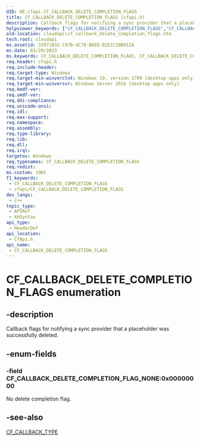 ```yaml
---
UID: NE:cfapi.CF_CALLBACK_DELETE_COMPLETION_FLAGS
title: CF_CALLBACK_DELETE_COMPLETION_FLAGS (cfapi.h)
description: Callback flags for notifying a sync provider that a placeholder was successfully deleted.
helpviewer_keywords: ["CF_CALLBACK_DELETE_COMPLETION_FLAGS","CF_CALLBACK_DELETE_COMPLETION_FLAGS enumeration","CF_CALLBACK_DELETE_COMPLETION_FLAG_NONE","cfapi/CF_CALLBACK_DELETE_COMPLETION_FLAGS","cfapi/CF_CALLBACK_DELETE_COMPLETION_FLAG_NONE","cloudApi.cf_callback_delete_completion_flags"]
old-location: cloudapi\cf_callback_delete_completion_flags.htm
tech.root: cloudapi
ms.assetid: 33971B32-C97B-4C79-B6ED-B2E1C20B912A
ms.date: 03/29/2023
ms.keywords: CF_CALLBACK_DELETE_COMPLETION_FLAGS, CF_CALLBACK_DELETE_COMPLETION_FLAGS enumeration, CF_CALLBACK_DELETE_COMPLETION_FLAG_NONE, cfapi/CF_CALLBACK_DELETE_COMPLETION_FLAGS, cfapi/CF_CALLBACK_DELETE_COMPLETION_FLAG_NONE, cloudApi.cf_callback_delete_completion_flags
req.header: cfapi.h
req.include-header: 
req.target-type: Windows
req.target-min-winverclnt: Windows 10, version 1709 [desktop apps only]
req.target-min-winversvr: Windows Server 2016 [desktop apps only]
req.kmdf-ver: 
req.umdf-ver: 
req.ddi-compliance: 
req.unicode-ansi: 
req.idl: 
req.max-support: 
req.namespace: 
req.assembly: 
req.type-library: 
req.lib: 
req.dll: 
req.irql: 
targetos: Windows
req.typenames: CF_CALLBACK_DELETE_COMPLETION_FLAGS
req.redist: 
ms.custom: 19H1
f1_keywords:
 - CF_CALLBACK_DELETE_COMPLETION_FLAGS
 - cfapi/CF_CALLBACK_DELETE_COMPLETION_FLAGS
dev_langs:
 - c++
topic_type:
 - APIRef
 - kbSyntax
api_type:
 - HeaderDef
api_location:
 - CfApi.h
api_name:
 - CF_CALLBACK_DELETE_COMPLETION_FLAGS
---
```


# CF_CALLBACK_DELETE_COMPLETION_FLAGS enumeration

## -description

Callback flags for notifying a sync provider that a placeholder was successfully deleted.

## -enum-fields

### -field CF_CALLBACK_DELETE_COMPLETION_FLAG_NONE:0x00000000

No delete completion flag.

## -see-also

[CF_CALLBACK_TYPE](ne-cfapi-cf_callback_type.md)
